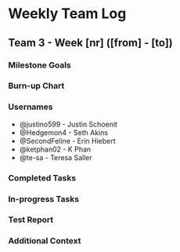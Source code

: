 # Weekly Team Log

## Team 3 - Week [nr] ([from] - [to])

### Milestone Goals

### Burn-up Chart

### Usernames

- @justino599 - Justin Schoenit
- @Hedgemon4 - Seth Akins
- @SecondFeline - Erin Hiebert
- @ketphan02 - K Phan
- @te-sa - Teresa Saller

### Completed Tasks

### In-progress Tasks

### Test Report

### Additional Context
